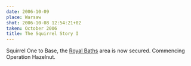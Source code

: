 ```yaml
---
date: 2006-10-09
place: Warsaw
shot: 2006-10-08 12:54:21+02
taken: October 2006
title: The Squirrel Story I
---
```


Squirrel One to Base, the [Royal Baths](http://en.wikipedia.org/wiki/Royal_Baths_Park) area is now secured. Commencing Operation Hazelnut.
